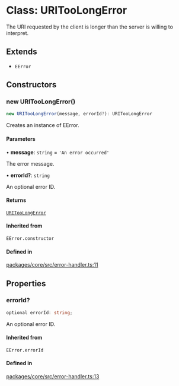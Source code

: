 # Class: URITooLongError

The URI requested by the client is longer than the server is willing to interpret.

## Extends

- `EError`

## Constructors

### new URITooLongError()

```ts
new URITooLongError(message, errorId?): URITooLongError
```

Creates an instance of EError.

#### Parameters

• **message**: `string` = `'An error occurred'`

The error message.

• **errorId?**: `string`

An optional error ID.

#### Returns

[`URITooLongError`](URITooLongError.md)

#### Inherited from

`EError.constructor`

#### Defined in

[packages/core/src/error-handler.ts:11](https://github.com/vramework/vramework/blob/d6bdd98863fc2395b074502b5cd67b069031d73f/packages/core/src/error-handler.ts#L11)

## Properties

### errorId?

```ts
optional errorId: string;
```

An optional error ID.

#### Inherited from

`EError.errorId`

#### Defined in

[packages/core/src/error-handler.ts:13](https://github.com/vramework/vramework/blob/d6bdd98863fc2395b074502b5cd67b069031d73f/packages/core/src/error-handler.ts#L13)
